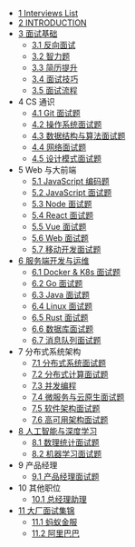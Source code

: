   - [1 Interviews List](/Interviews-List.md)
  - [2 INTRODUCTION](/INTRODUCTION.md)
  - [3 面试基础](/面试基础/README.md)
    - [3.1 反向面试](/面试基础/反向面试.md)
    - [3.2 智力题](/面试基础/智力题.md)
    - [3.3 简历提升](/面试基础/简历提升.md)
    - [3.4 面试技巧](/面试基础/面试技巧.md)
    - [3.5 面试流程](/面试基础/面试流程.md)
  - 4 CS 通识
    - [4.1 Git 面试题](/CS%20通识/Git%20面试题.md)
    - [4.2 操作系统面试题](/CS%20通识/操作系统面试题.md)
    - [4.3 数据结构与算法面试题](/CS%20通识/数据结构与算法面试题.md)
    - [4.4 网络面试题](/CS%20通识/网络面试题.md)
    - [4.5 设计模式面试题](/CS%20通识/设计模式面试题.md)
  - 5 Web 与大前端
    - [5.1 JavaScript 编码题](/Web%20与大前端/JavaScript%20编码题.md)
    - [5.2 JavaScript 面试题](/Web%20与大前端/JavaScript%20面试题.md)
    - [5.3 Node 面试题](/Web%20与大前端/Node%20面试题.md)
    - [5.4 React 面试题](/Web%20与大前端/React%20面试题.md)
    - [5.5 Vue 面试题](/Web%20与大前端/Vue%20面试题.md)
    - [5.6 Web 面试题](/Web%20与大前端/Web%20面试题.md)
    - [5.7 移动开发面试题](/Web%20与大前端/移动开发面试题.md)
  - [6 服务端开发与运维](/服务端开发与运维/README.md)
    - [6.1 Docker & K8s 面试题](/服务端开发与运维/Docker%20&%20K8s%20面试题.md)
    - [6.2 Go 面试题](/服务端开发与运维/Go%20面试题.md)
    - [6.3 Java 面试题](/服务端开发与运维/Java%20面试题.md)
    - [6.4 Linux 面试题](/服务端开发与运维/Linux%20面试题.md)
    - [6.5 Rust 面试题](/服务端开发与运维/Rust%20面试题.md)
    - [6.6 数据库面试题](/服务端开发与运维/数据库面试题.md)
    - [6.7 消息队列面试题](/服务端开发与运维/消息队列面试题.md)
  - 7 分布式系统架构
    - [7.1 分布式系统面试题](/分布式系统架构/分布式系统面试题.md)
    - [7.2 分布式计算面试题](/分布式系统架构/分布式计算面试题.md)
    - [7.3 并发编程](/分布式系统架构/并发编程.md)
    - [7.4 微服务与云原生面试题](/分布式系统架构/微服务与云原生面试题.md)
    - [7.5 软件架构面试题](/分布式系统架构/软件架构面试题.md)
    - [7.6 高可用架构面试题](/分布式系统架构/高可用架构面试题.md)
  - [8 人工智能与深度学习](/人工智能与深度学习/README.md)
    - [8.1 数理统计面试题](/人工智能与深度学习/数理统计面试题.md)
    - [8.2 机器学习面试题](/人工智能与深度学习/机器学习面试题.md)
  - 9 产品经理
    - [9.1 产品经理面试题](/产品经理/产品经理面试题.md)
  - 10 其他职位
    - [10.1 总经理助理](/其他职位/总经理助理.md)
  - [11 大厂面试集锦](/大厂面试集锦/README.md)
    - [11.1 蚂蚁金服](/大厂面试集锦/蚂蚁金服.md)
    - [11.2 阿里巴巴](/大厂面试集锦/阿里巴巴.md)